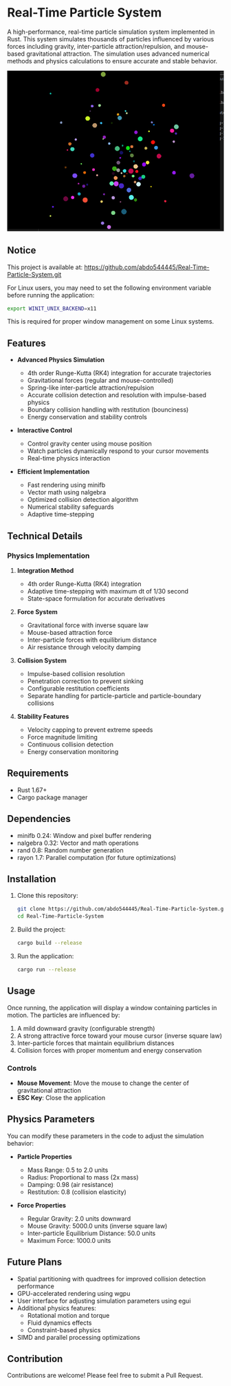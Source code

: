 # Real-Time Particle System

A high-performance, real-time particle simulation system implemented in Rust. This system simulates thousands of particles influenced by various forces including gravity, inter-particle attraction/repulsion, and mouse-based gravitational attraction. The simulation uses advanced numerical methods and physics calculations to ensure accurate and stable behavior.

![Particle System](/image.png)

## Notice

This project is available at: https://github.com/abdo544445/Real-Time-Particle-System.git

For Linux users, you may need to set the following environment variable before running the application:
```bash
export WINIT_UNIX_BACKEND=x11
```

This is required for proper window management on some Linux systems.

## Features

- **Advanced Physics Simulation**
  - 4th order Runge-Kutta (RK4) integration for accurate trajectories
  - Gravitational forces (regular and mouse-controlled)
  - Spring-like inter-particle attraction/repulsion
  - Accurate collision detection and resolution with impulse-based physics
  - Boundary collision handling with restitution (bounciness)
  - Energy conservation and stability controls

- **Interactive Control**
  - Control gravity center using mouse position
  - Watch particles dynamically respond to your cursor movements
  - Real-time physics interaction

- **Efficient Implementation**
  - Fast rendering using minifb
  - Vector math using nalgebra
  - Optimized collision detection algorithm
  - Numerical stability safeguards
  - Adaptive time-stepping

## Technical Details

### Physics Implementation

1. **Integration Method**
   - 4th order Runge-Kutta (RK4) integration
   - Adaptive time-stepping with maximum dt of 1/30 second
   - State-space formulation for accurate derivatives

2. **Force System**
   - Gravitational force with inverse square law
   - Mouse-based attraction force
   - Inter-particle forces with equilibrium distance
   - Air resistance through velocity damping

3. **Collision System**
   - Impulse-based collision resolution
   - Penetration correction to prevent sinking
   - Configurable restitution coefficients
   - Separate handling for particle-particle and particle-boundary collisions

4. **Stability Features**
   - Velocity capping to prevent extreme speeds
   - Force magnitude limiting
   - Continuous collision detection
   - Energy conservation monitoring

## Requirements

- Rust 1.67+
- Cargo package manager

## Dependencies

- minifb 0.24: Window and pixel buffer rendering
- nalgebra 0.32: Vector and math operations
- rand 0.8: Random number generation
- rayon 1.7: Parallel computation (for future optimizations)

## Installation

1. Clone this repository:
   ```bash
   git clone https://github.com/abdo544445/Real-Time-Particle-System.git
   cd Real-Time-Particle-System
   ```

2. Build the project:
   ```bash
   cargo build --release
   ```

3. Run the application:
   ```bash
   cargo run --release
   ```

## Usage

Once running, the application will display a window containing particles in motion. The particles are influenced by:

1. A mild downward gravity (configurable strength)
2. A strong attractive force toward your mouse cursor (inverse square law)
3. Inter-particle forces that maintain equilibrium distances
4. Collision forces with proper momentum and energy conservation

### Controls

- **Mouse Movement**: Move the mouse to change the center of gravitational attraction
- **ESC Key**: Close the application

## Physics Parameters

You can modify these parameters in the code to adjust the simulation behavior:

- **Particle Properties**
  - Mass Range: 0.5 to 2.0 units
  - Radius: Proportional to mass (2x mass)
  - Damping: 0.98 (air resistance)
  - Restitution: 0.8 (collision elasticity)

- **Force Properties**
  - Regular Gravity: 2.0 units downward
  - Mouse Gravity: 5000.0 units (inverse square law)
  - Inter-particle Equilibrium Distance: 50.0 units
  - Maximum Force: 1000.0 units

## Future Plans

- Spatial partitioning with quadtrees for improved collision detection performance
- GPU-accelerated rendering using wgpu
- User interface for adjusting simulation parameters using egui
- Additional physics features:
  - Rotational motion and torque
  - Fluid dynamics effects
  - Constraint-based physics
- SIMD and parallel processing optimizations

## Contribution

Contributions are welcome! Please feel free to submit a Pull Request. 